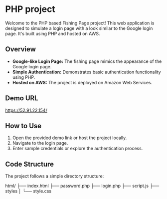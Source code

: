 # PHP project 
Welcome to the PHP based Fishing Page project! This web application is designed to simulate a login page with a look similar to the Google login page. It's built using PHP and hosted on AWS.

## Overview
- **Google-like Login Page:** The fishing page mimics the appearance of the Google login page.
- **Simple Authentication:** Demonstrates basic authentication functionality using PHP.
- **Hosted on AWS:** The project is deployed on Amazon Web Services.


## Demo URL 
https://52.91.22.154/


## How to Use

1. Open the provided demo link or host the project locally.
2. Navigate to the login page.
3. Enter sample credentials or explore the authentication process.


## Code Structure
The project follows a simple directory structure:

html/
├── index.html
├── password.php
├── login.php
├── script.js
├── styles
│ └── style.css

